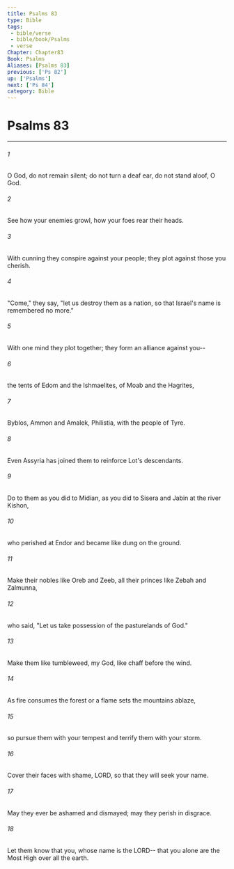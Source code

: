 ```yaml
---
title: Psalms 83
type: Bible
tags:
 - bible/verse
 - bible/book/Psalms
 - verse
Chapter: Chapter83
Book: Psalms
Aliases: [Psalms 83]
previous: ['Ps 82']
up: ['Psalms']
next: ['Ps 84']
category: Bible
---
```

# Psalms 83

***


###### 1 
O God, do not remain silent; do not turn a deaf ear, do not stand aloof, O God. 

###### 2 
See how your enemies growl, how your foes rear their heads. 

###### 3 
With cunning they conspire against your people; they plot against those you cherish. 

###### 4 
"Come," they say, "let us destroy them as a nation, so that Israel's name is remembered no more." 

###### 5 
With one mind they plot together; they form an alliance against you-- 

###### 6 
the tents of Edom and the Ishmaelites, of Moab and the Hagrites, 

###### 7 
Byblos, Ammon and Amalek, Philistia, with the people of Tyre. 

###### 8 
Even Assyria has joined them to reinforce Lot's descendants. 

###### 9 
Do to them as you did to Midian, as you did to Sisera and Jabin at the river Kishon, 

###### 10 
who perished at Endor and became like dung on the ground. 

###### 11 
Make their nobles like Oreb and Zeeb, all their princes like Zebah and Zalmunna, 

###### 12 
who said, "Let us take possession of the pasturelands of God." 

###### 13 
Make them like tumbleweed, my God, like chaff before the wind. 

###### 14 
As fire consumes the forest or a flame sets the mountains ablaze, 

###### 15 
so pursue them with your tempest and terrify them with your storm. 

###### 16 
Cover their faces with shame, LORD, so that they will seek your name. 

###### 17 
May they ever be ashamed and dismayed; may they perish in disgrace. 

###### 18 
Let them know that you, whose name is the LORD-- that you alone are the Most High over all the earth. 

